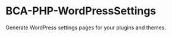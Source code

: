 BCA-PHP-WordPressSettings
=========================

Generate WordPress settings pages for your plugins and themes.
